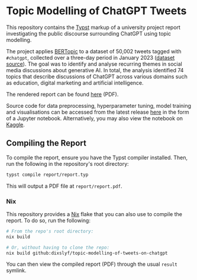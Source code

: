 # Topic Modelling of ChatGPT Tweets

This repository contains the [Typst](https://typst.app/) markup of a university project report
investigating the public discourse surrounding ChatGPT using topic modelling.

The project applies [BERTopic](https://maartengr.github.io/BERTopic/index.html)
to a dataset of 50,002 tweets tagged with `#chatgpt`,
collected over a three-day period in January 2023
([dataset source](https://www.kaggle.com/datasets/tariqsays/chatgpt-twitter-dataset)).
The goal was to identify and analyse
recurring themes in social media discussions about generative AI.
In total, the analysis identified 74 topics that describe discussions of ChatGPT
across various domains such as education, digital marketing and artificial intelligence.

The rendered report can be found [here](https://github.com/dixslyf/topic-modelling-of-tweets-on-chatgpt/releases/latest/download/report.pdf) (PDF).

Source code for
data preprocessing, hyperparameter tuning, model training and visualisations
can be accessed from the latest release [here](https://github.com/dixslyf/topic-modelling-of-tweets-on-chatgpt/releases/latest/download/chatgpt-topic-modelling.ipynb)
in the form of a Jupyter notebook.
Alternatively, you may also view the notebook on [Kaggle](https://www.kaggle.com/code/dixonseanlowyanfeng/topic-modelling-of-tweets-on-chatgpt).

## Compiling the Report

To compile the report, ensure you have the Typst compiler installed.
Then, run the following in the repository's root directory:

```sh
typst compile report/report.typ
```

This will output a PDF file at `report/report.pdf`.

### Nix

This repository provides a [Nix](https://nixos.org/) flake that you can also use to compile the report.
To do so, run the following:

```sh
# From the repo's root directory:
nix build

# Or, without having to clone the repo:
nix build github:dixslyf/topic-modelling-of-tweets-on-chatgpt
```

You can then view the compiled report (PDF) through the usual `result` symlink.
